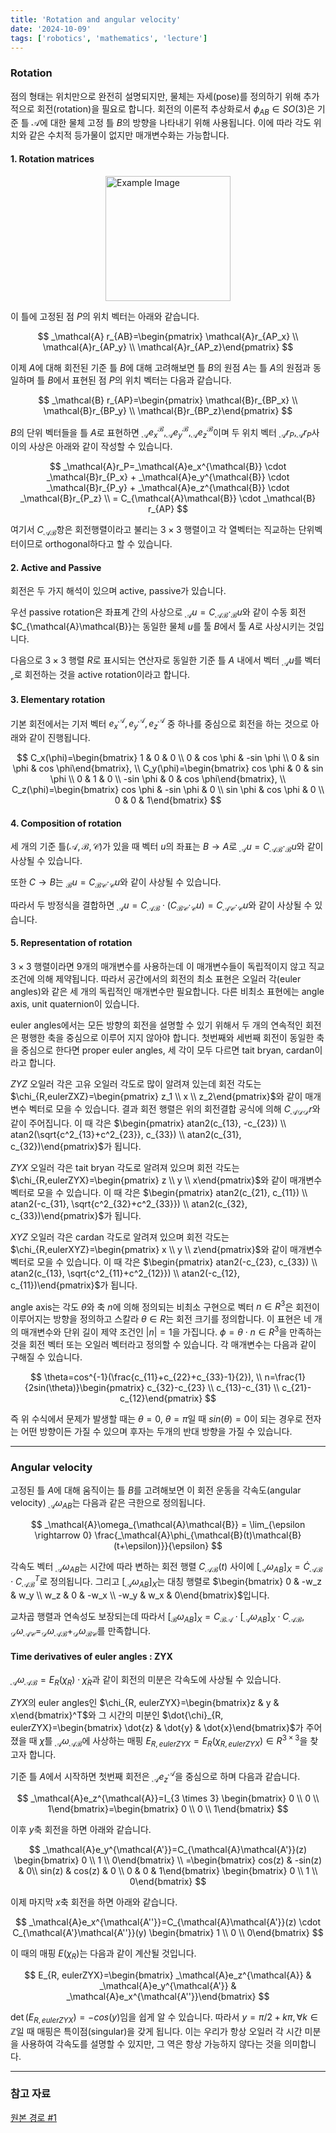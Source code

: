 ```yaml
---
title: 'Rotation and angular velocity'
date: '2024-10-09'
tags: ['robotics', 'mathematics', 'lecture']
---
```


### Rotation

점의 형태는 위치만으로 완전히 설명되지만, 물체는 자세(pose)를 정의하기 위해 추가적으로 회전(rotation)을 필요로 합니다. 회전의 이론적 추상화로서 $\phi_{AB} \in SO(3)$은 기준 틀 $\mathcal{A}$에 대한 물체 고정 틀 $B$의 방향을 나타내기 위해 사용됩니다. 이에 따라 각도 위치와 같은 수치적 등가물이 없지만 매개변수화는 가능합니다.

#### 1. Rotation matrices

<img src="https://velog.velcdn.com/images/devjo/post/947eceec-b8a2-4286-a6c0-b97104bc7199/image.png" alt="Example Image" style="display: block; margin: 0 auto; height:200;" />

이 틀에 고정된 점 $P$의 위치 벡터는 아래와 같습니다.

$$
_\mathcal{A} r_{AB}=\begin{pmatrix} \mathcal{A}r_{AP_x} \\ \mathcal{A}r_{AP_y} \\ \mathcal{A}r_{AP_z}\end{pmatrix}
$$

이제 $A$에 대해 회전된 기준 틀 $B$에 대해 고려해보면 틀 $B$의 원점 $A$는 틀 $A$의 원점과 동일하며 틀 $B$에서 표현된 점 $P$의 위치 벡터는 다음과 같습니다.

$$
_\mathcal{B} r_{AP}=\begin{pmatrix} \mathcal{B}r_{BP_x} \\ \mathcal{B}r_{BP_y} \\ \mathcal{B}r_{BP_z}\end{pmatrix}
$$

$B$의 단위 벡터들을 틀 $A$로 표현하면 $_\mathcal{A}e_x^{\mathcal{B}}, _\mathcal{A}e_y^{\mathcal{B}}, _\mathcal{A}e_z^{\mathcal{B}}$이며 두 위치 벡터 $_\mathcal{A}r_P, _\mathcal{A}r_P$사이의 사상은 아래와 같이 작성할 수 있습니다.

$$
_\mathcal{A}r_P=_\mathcal{A}e_x^{\mathcal{B}} \cdot _\mathcal{B}r_{P_x} + _\mathcal{A}e_y^{\mathcal{B}} \cdot _\mathcal{B}r_{P_y} + _\mathcal{A}e_z^{\mathcal{B}} \cdot _\mathcal{B}r_{P_z} \\
= C_{\mathcal{A}\mathcal{B}} \cdot _\mathcal{B} r_{AP}
$$

여기서 $C_{\mathcal{A}\mathcal{B}}$항은 회전행렬이라고 불리는 $3 \times 3$ 행렬이고 각 열벡터는 직교하는 단위벡터이므로 orthogonal하다고 할 수 있습니다.

#### 2. Active and Passive

회전은 두 가지 해석이 있으며 active, passive가 있습니다.

우선 passive rotation은 좌표계 간의 사상으로 $_\mathcal{A}u=C_{\mathcal{A}\mathcal{B}} \cdot _\mathcal{B}u$와 같이 수동 회전 $C_{\mathcal{A}\mathcal{B}}는 동일한 물체 $u$를 툴 $B$에서 툴 $A$로 사상시키는 것입니다.

다음으로 $3 \times 3$ 행렬 $R$로 표시되는 연산자로 동일한 기준 틀 $A$ 내에서 벡터 $_\mathcal{A}u$를 벡터 $_\mathcal{v}$로 회전하는 것을 active rotation이라고 합니다.

#### 3. Elementary rotation

기본 회전에서는 기저 벡터 $e_x^{\mathcal{A}}, e_y^{\mathcal{A}}, e_z^{\mathcal{A}}$ 중 하나를 중심으로 회전을 하는 것으로 아래와 같이 진행됩니다.

$$
C_x(\phi)=\begin{bmatrix} 1 & 0 & 0 \\ 0 & cos \phi & -sin \phi \\ 0 & sin \phi & cos \phi\end{bmatrix}, \\
C_y(\phi)=\begin{bmatrix} cos \phi & 0 & sin \phi \\ 0 & 1 & 0 \\ -sin \phi & 0 & cos \phi\end{bmatrix}, \\
C_z(\phi)=\begin{bmatrix} cos \phi & -sin \phi & 0 \\ sin \phi & cos \phi & 0 \\ 0 & 0 & 1\end{bmatrix}
$$

#### 4. Composition of rotation

세 개의 기준 틀$(\mathcal{A}, \mathcal{B}, \mathcal{C})$가 있을 때 벡터 $u$의 좌표는 $B \rightarrow A$로 $_\mathcal{A}u=C_{\mathcal{A}\mathcal{B}} \cdot _\mathcal{B}u$와 같이 사상될 수 있습니다.

또한 $C \rightarrow B$는 $_\mathcal{B}u=C_{\mathcal{B}\mathcal{C}} \cdot _\mathcal{C}u$와 같이 사상될 수 있습니다.

따라서 두 방정식을 결합하면 $_\mathcal{A}u=C_{\mathcal{A}\mathcal{B}} \cdot (C_{\mathcal{B}\mathcal{C}} \cdot _\mathcal{C}u)=C_{\mathcal{A}\mathcal{C}} \cdot _\mathcal{C}u$와 같이 사상될 수 있습니다.

#### 5. Representation of rotation

$3 \times 3$ 행렬이라면 9개의 매개변수를 사용하는데 이 매개변수들이 독립적이지 않고 직교 조건에 의해 제약됩니다. 따라서 공간에서의 회전의 최소 표현은 오일러 각(euler angles)와 같은 세 개의 독립적인 매개변수만 필요합니다. 다른 비최소 표현에는 angle axis, unit quaternion이 있습니다.

euler angles에서는 모든 방향의 회전을 설명할 수 있기 위해서 두 개의 연속적인 회전은 평행한 축을 중심으로 이루어 지지 않아야 합니다. 첫번째와 세번째 회전이 동일한 축을 중심으로 한다면 proper euler angles, 세 각이 모두 다르면 tait bryan, cardan이라고 합니다.

$ZYZ$ 오일러 각은 고유 오일러 각도로 많이 알려져 있는데 회전 각도는 $\chi_{R,eulerZXZ}=\begin{pmatrix} z_1 \\ x \\ z_2\end{pmatrix}$와 같이 매개변수 벡터로 모을 수 있습니다. 결과 회전 행렬은 위의 회전결합 공식에 의해 $C_{\mathcal{A}\mathcal{D}} {_\mathcal{D}}r$와 같이 주어집니다. 이 때 각은 $\begin{pmatrix} atan2(c_{13}, -c_{23}) \\ atan2(\sqrt{c^2_{13}+c^2_{23}}, c_{33}) \\ atan2(c_{31}, c_{32})\end{pmatrix}$가 됩니다.

$ZYX$ 오일러 각은 tait bryan 각도로 알려져 있으며 회전 각도는 $\chi_{R,eulerZYX}=\begin{pmatrix} z \\ y \\ x\end{pmatrix}$와 같이 매개변수 벡터로 모을 수 있습니다. 이 때 각은 $\begin{pmatrix} atan2(c_{21}, c_{11}) \\ atan2(-c_{31}, \sqrt{c^2_{32}+c^2_{33}}) \\ atan2(c_{32}, c_{33})\end{pmatrix}$가 됩니다.

$XYZ$ 오일러 각은 cardan 각도로 알려져 있으며 회전 각도는 $\chi_{R,eulerXYZ}=\begin{pmatrix} x \\ y \\ z\end{pmatrix}$와 같이 매개변수 벡터로 모을 수 있습니다. 이 때 각은 $\begin{pmatrix} atan2(-c_{23}, c_{33}) \\ atan2(c_{13}, \sqrt{c^2_{11}+c^2_{12}}) \\ atan2(-c_{12}, c_{11})\end{pmatrix}$가 됩니다.

angle axis는 각도 $\theta$와 축 $n$에 의해 정의되는 비최소 구현으로 벡터 $n \in R^3$은 회전이 이루어지는 방향을 정의하고 스칼라 $\theta \in R$는 회전 크기를 정의합니다. 이 표현은 네 개의 매개변수와 단위 길이 제약 조건인 $|n| = 1$을 가집니다. $\phi = \theta \cdot n \in R^3$을 만족하는 것을 회전 벡터 또는 오일러 벡터라고 정의할 수 있습니다. 각 매개변수는 다음과 같이 구해질 수 있습니다.

$$
\theta=cos^{-1}(\frac{c_{11}+c_{22}+c_{33}-1}{2}), \\
n=\frac{1}{2sin(\theta)}\begin{pmatrix} c_{32}-c_{23} \\ c_{13}-c_{31} \\ c_{21}-c_{12}\end{pmatrix}
$$

즉 위 수식에서 문제가 발생할 때는 $\theta=0$, $\theta=\pi$일 때 $sin(\theta)=0$이 되는 경우로 전자는 어떤 방향이든 가질 수 있으며 후자는 두개의 반대 방향을 가질 수 있습니다.

---

### Angular velocity

고정된 틀 $A$에 대해 움직이는 틀 $B$를 고려해보면 이 회전 운동을 각속도(angular velocity) $_\mathcal{A}\omega_{AB}$는 다음과 같은 극한으로 정의됩니다.

$$
_\mathcal{A}\omega_{\mathcal{A}\mathcal{B}} = \lim_{\epsilon \rightarrow 0} \frac{_\mathcal{A}\phi_{\mathcal{B}(t)\mathcal{B}(t+\epsilon)}}{\epsilon}
$$

각속도 벡터 $_\mathcal{A}\omega_{AB}$는 시간에 따라 변하는 회전 행렬 $C_{\mathcal{A}\mathcal{B}}(t)$ 사이에 $[_\mathcal{A}\omega_{AB}]_X=\dot{C}_{\mathcal{A}\mathcal{B}} \cdot C^T_{\mathcal{A}\mathcal{B}}$로 정의됩니다. 그리고 $[_\mathcal{A}\omega_{AB}]_X$는 대칭 행렬로 $\begin{bmatrix} 0 & -w_z & w_y \\ w_z & 0 & -w_x \\ -w_y & w_x & 0\end{bmatrix}$입니다.

교차곱 행렬과 연속성도 보장되는데 따라서 $[_\mathcal{B}\omega_{AB}]_X=C_{\mathcal{B}\mathcal{A}} \cdot [_\mathcal{A}\omega_{AB}]_X \cdot C_{\mathcal{A}\mathcal{B}}$, $_\mathcal{D}\omega_{\mathcal{A}\mathcal{C}}=_\mathcal{D}\omega_{\mathcal{A}\mathcal{B}} + _\mathcal{D}\omega_{\mathcal{B}\mathcal{C}}$를 만족합니다.

#### Time derivatives of euler angles : ZYX

$_\mathcal{A}\omega_{\mathcal{A}\mathcal{B}}=E_R(\chi_R) \cdot \dot{\chi}_R$과 같이 회전의 미분은 각속도에 사상될 수 있습니다.

$ZYX$의 euler angles인 $\chi_{R, eulerZYX}=\begin{bmatrix}z & y & x\end{bmatrix}^T$와 그 시간의 미분인 $\dot{\chi}_{R, eulerZYX}=\begin{bmatrix} \dot{z} & \dot{y} & \dot{x}\end{bmatrix}$가 주어졌을 때 $\dot{\chi}$를 $_\mathcal{A}\omega_{\mathcal{A}\mathcal{B}}$에 사상하는 매핑 $E_{R,eulerZYX} = E_R(\chi_{R,eulerZYX}) \in R^{3 \times 3}$을 찾고자 합니다.

기준 틀 $A$에서 시작하면 첫번째 회전은 $_\mathcal{A}e_z^{\mathcal{A}}$을 중심으로 하며 다음과 같습니다.

$$
_\mathcal{A}e_z^{\mathcal{A}}=I_{3 \times 3} \begin{bmatrix} 0 \\ 0 \\ 1\end{bmatrix}=\begin{bmatrix} 0 \\ 0 \\ 1\end{bmatrix}
$$

이후 $y$축 회전을 하면 아래와 같습니다.

$$
_\mathcal{A}e_y^{\mathcal{A'}}=C_{\mathcal{A}\mathcal{A'}}(z) \begin{bmatrix} 0 \\ 1 \\ 0\end{bmatrix} \\
=\begin{bmatrix} cos(z) & -sin(z) & 0\\ sin(z) & cos(z) & 0 \\ 0 & 0 & 1\end{bmatrix} \begin{bmatrix} 0 \\ 1 \\ 0\end{bmatrix}
$$

이제 마지막 $x$축 회전을 하면 아래와 같습니다.

$$
_\mathcal{A}e_x^{\mathcal{A''}}=C_{\mathcal{A}\mathcal{A'}}(z) \cdot C_{\mathcal{A'}\mathcal{A''}}(y) \begin{bmatrix} 1 \\ 0 \\ 0\end{bmatrix}
$$

이 때의 매핑 $E(\chi_R)$는 다음과 같이 계산될 것입니다.

$$
E_{R, eulerZYX}=\begin{bmatrix} _\mathcal{A}e_z^{\mathcal{A}} & _\mathcal{A}e_y^{\mathcal{A'}} & _\mathcal{A}e_x^{\mathcal{A''}}\end{bmatrix}
$$

$\det(E_{R,eulerZYX}) = -cos(y)$임을 쉽게 알 수 있습니다. 따라서 $y = \pi/2 + k\pi, \forall k \in \mathbb{Z}$일 때 매핑은 특이점(singular)을 갖게 됩니다. 이는 우리가 항상 오일러 각 시간 미분을 사용하여 각속도를 설명할 수 있지만, 그 역은 항상 가능하지 않다는 것을 의미합니다.

---

### 참고 자료

[원본 경로 #1](https://ethz.ch/content/dam/ethz/special-interest/mavt/robotics-n-intelligent-systems/rsl-dam/documents/RobotDynamics2017/RD_HS2017script.pdf)



